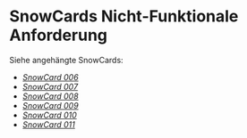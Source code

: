 # SnowCards Nicht-Funktionale Anforderung

Siehe angehängte SnowCards:

+ *[SnowCard 006](snowCardNonFuctional006.md)*
+ *[SnowCard 007](snowCardNonFuctional007.md)*
+ *[SnowCard 008](snowCardNonFuctional008.md)*
+ *[SnowCard 009](snowCardNonFuctional009.md)*
+ *[SnowCard 010](snowCardNonFuctional010.md)*
+ *[SnowCard 011](snowCardNonFuctional011.md)*
